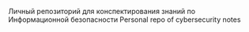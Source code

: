 Личный репозиторий для конспектирования знаний по Информационной безопасности
Personal repo of cybersecurity notes
